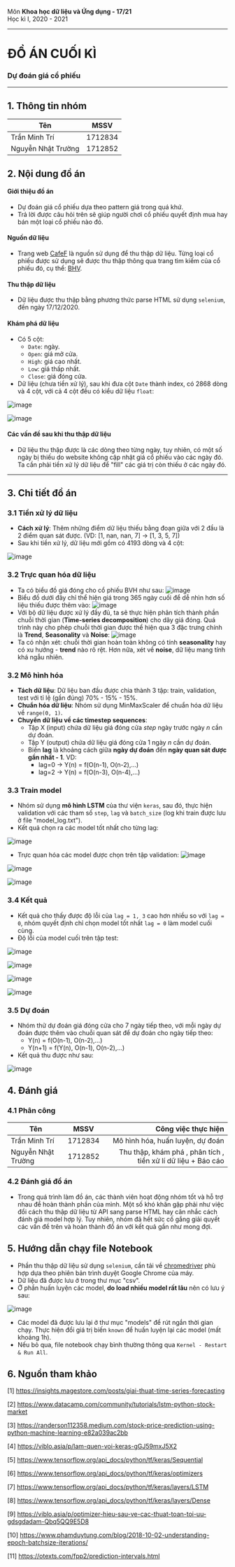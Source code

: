 Môn **Khoa học dữ liệu và Ứng dụng - 17/21**  
Học kì I, 2020 - 2021

---

# ĐỒ ÁN CUỐI KÌ

### Dự đoán giá cổ phiếu

---

## 1. Thông tin nhóm 

| Tên  |MSSV|
|-|:-:|
| Trần Minh Trí |1712834|
| Nguyễn Nhật Trường |1712852|

## 2. Nội dung đồ án

#### Giới thiệu đồ án

* Dự đoán giá cổ phiếu dựa theo pattern giá trong quá khứ.
* Trả lời được câu hỏi trên sẽ giúp người chơi cổ phiếu quyết định mua hay bán một loại cổ phiếu nào đó.

#### Nguồn dữ liệu

* Trang web [CafeF](https://s.cafef.vn/) là nguồn sử dụng để thu thập dữ liệu. Từng loại cổ phiếu được sử dụng sẽ được thu thập thông qua trang tìm kiếm của cổ phiếu đó, cụ thể: [BHV](https://s.cafef.vn/Lich-su-giao-dich-BVH-1.chn?fbclid=IwAR0e98txe3qOw8SP_cTAVxXqeTN2CnuAiOnnLMzUXovyH-zJRZXVNBWU2sg).

#### Thu thập dữ liệu

* Dữ liệu được thu thập bằng phương thức parse HTML sử dụng `selenium`, đến ngày 17/12/2020.

#### Khám phá dữ liệu

* Có 5 cột:
  * `Date`: ngày.
  * `Open`: giá mở cửa.
  * `High`: giá cao nhất.
  * `Low`: giá thấp nhất.
  * `Close`: giá đóng cửa.
* Dữ liệu (chưa tiền xử lý), sau khi đưa cột `Date` thành index, có 2868 dòng và 4 cột, với cả 4 cột đều có kiểu dữ liệu `float`:

![image](./img/data_1.PNG)

![image](./img/data_2.PNG)

#### Các vấn đề sau khi thu thập dữ liệu

* Dữ liệu thu thập được là các dòng theo từng ngày, tuy nhiên, có một số ngày bị thiếu do website không cập nhật giá cổ phiếu vào các ngày đó. Ta cần phải tiền xử lý dữ liệu để "fill" các giá trị còn thiếu ở các ngày đó.

---

## 3. Chi tiết đồ án

### 3.1 Tiền xử lý dữ liệu

* **Cách xử lý**: Thêm những điểm dữ liệu thiếu bằng đoạn giữa với 2 đầu là 2 điểm quan sát được. (VD: [1, nan, nan, 7] -> [1, 3, 5, 7])
* Sau khi tiền xử lý, dữ liệu mới gồm có 4193 dòng và 4 cột:

![image](./img/data_3.PNG)

### 3.2 Trực quan hóa dữ liệu

* Ta có biểu đồ giá đóng cho cổ phiếu BVH như sau:
![image](./img/vis_1.png)
* Biểu đồ dưới đây chỉ thể hiện giá trong 365 ngày cuối để dễ nhìn hơn số liệu thiếu được thêm vào:
![image](./img/vis_2.png)
* Với bộ dữ liệu được xử lý đầy đủ, ta sẽ thực hiện phân tích thành phần chuỗi thời gian (**Time-series decomposition**) cho dãy giá đóng. Quá trình này cho phép chuỗi thời gian được thể hiện qua 3 đặc trưng chính là **Trend**, **Seasonality** và **Noise**:
![image](./img/vis_3.png)
* Ta có nhận xét: chuỗi thời gian hoàn toàn không có tính **seasonality** hay có xu hướng - **trend** nào rõ rệt. Hơn nữa, xét về **noise**, dữ liệu mang tính khá ngẫu nhiên.

### 3.2 Mô hình hóa

* **Tách dữ liệu**: Dữ liệu ban đầu được chia thành 3 tập: train, validation, test với tỉ lệ (gần đúng) 70% - 15% - 15%.
* **Chuẩn hóa dữ liệu**: Nhóm sử dụng MinMaxScaler để chuẩn hóa dữ liệu về `range(0, 1)`.
* **Chuyển dữ liệu về các timestep sequences**:
    * Tập X (input) chứa dữ liệu giá đóng cửa *step* ngày trước ngày *n* cần dự đoán.
    * Tập Y (output) chứa dữ liệu giá đóng cửa 1 ngày *n* cần dự đoán.
    * Biến **lag** là khoảng cách giữa **ngày dự đoán** đến **ngày quan sát được gần nhất - 1**. VD:
        * lag=0 -> Y(n) = f(O(n-1), O(n-2),...)
        * lag=2 -> Y(n) = f(O(n-3), O(n-4),...)

### 3.3 Train model

* Nhóm sử dụng **mô hình LSTM** của thư viện `keras`,  sau đó, thực hiện validation với các tham số `step`, `lag` và `batch_size` (log khi train được lưu ở file "model_log.txt").
* Kết quả chọn ra các model tốt nhất cho từng lag:

![image](./img/model_1.PNG)

* Trực quan hóa các model được chọn trên tập validation:
![image](./img/lag_0.png)

![image](./img/lag_1.png)

![image](./img/lag_3.png)

### 3.4 Kết quả

* Kết quả cho thấy được độ lỗi của `lag = 1, 3` cao hơn nhiều so với `lag = 0`, nhóm quyết định chỉ chọn model tốt nhất `lag = 0` làm model cuối cùng.
* Độ lỗi của model cuối trên tập test:

![image](./img/err_1.png)

![image](./img/err_2.png)

![image](./img/err_3.png)

![image](./img/err_4.png)

### 3.5 Dự đoán

* Nhóm thử dự đoán giá đóng cửa cho 7 ngày tiếp theo, với mỗi ngày dự đoán được thêm vào chuỗi quan sát để dự đoán cho ngày tiếp theo:
    * Y(n) = f(O(n-1), O(n-2),...)
    * Y(n+1) = f(Y(n), O(n-1), O(n-2),...)
* Kết quả thu được như sau:

![image](./img/predict_1.png)

## 4. Đánh giá

### 4.1 Phân công

| Tên  |MSSV|Công việc thực hiện|
|-|:-:|-:|
| Trần Minh Trí |1712834| Mô hình hóa, huấn luyện, dự đoán |
| Nguyễn Nhật Trường |1712852| Thu thập, khám phá , phân tích , tiền xử lí dữ liệu + Báo cáo |

### 4.2 Đánh giá đồ án

* Trong quá trình làm đồ án, các thành viên hoạt động nhóm tốt và hỗ trợ nhau để hoàn thành phần của mình. Một số khó khăn gặp phải như việc đổi cách thu thập dữ liệu từ API sang parse HTML hay cân nhắc cách đánh giá model hợp lý. Tuy nhiên, nhóm đã hết sức cố gắng giải quyết các vấn đề trên và hoàn thành đồ án với kết quả gần như mong đợi.

## 5. Hướng dẫn chạy file Notebook

* Phần thu thập dữ liệu sử dụng `selenium`, cần tải về [chromedriver](https://chromedriver.chromium.org/downloads) phù hợp dựa theo phiên bản trình duyệt Google Chrome của máy.
* Dữ liệu đã được lưu ở trong thư mục "csv".
* Ở phần huấn luyện các model, **do load nhiều model rất lâu** nên có lưu ý sau:

![image](./img/note_1.PNG)

* Các model đã được lưu lại ở thư mục "models" để rút ngắn thời gian chạy. Thực hiện đổi giá trị biến `known` để huấn luyện lại các model (mất khoảng 1h).
* Nếu bỏ qua, file notebook chạy bình thường thông qua `Kernel - Restart & Run All`.

## 6. Nguồn tham khảo

[1] https://insights.magestore.com/posts/giai-thuat-time-series-forecasting

[2] https://www.datacamp.com/community/tutorials/lstm-python-stock-market

[3] https://randerson112358.medium.com/stock-price-prediction-using-python-machine-learning-e82a039ac2bb

[4] https://viblo.asia/p/lam-quen-voi-keras-gGJ59mxJ5X2

[5] https://www.tensorflow.org/api_docs/python/tf/keras/Sequential

[6] https://www.tensorflow.org/api_docs/python/tf/keras/optimizers

[7] https://www.tensorflow.org/api_docs/python/tf/keras/layers/LSTM

[8] https://www.tensorflow.org/api_docs/python/tf/keras/layers/Dense

[9] https://viblo.asia/p/optimizer-hieu-sau-ve-cac-thuat-toan-toi-uu-gdsgdadam-Qbq5QQ9E5D8

[10] https://www.phamduytung.com/blog/2018-10-02-understanding-epoch-batchsize-iterations/

[11] https://otexts.com/fpp2/prediction-intervals.html